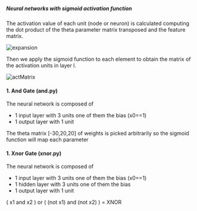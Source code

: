 

##### Neural networks with sigmoid activation function

The activation value of each unit (node or neuron) is calculated 
computing the dot product of the theta parameter matrix transposed and the feature matrix.

![expansion](http://www.sciweavers.org/upload/Tex2Img_1652986141/eqn.png)

Then we apply the sigmoid function to each element to obtain the matrix of the activation units in layer l.

![actMatrix](http://www.sciweavers.org/upload/Tex2Img_1652895306/eqn.png)








#### 1. And Gate (and.py)

  The neural network is composed of
<ul> 
<li>1 input layer with 3 units one of them the bias (x0==1)</li>
<li>1 output layer with 1 unit</li>
</ul>

The theta matrix [-30,20,20] of weights is picked arbitrarily so the sigmoid function will map each parameter


#### 1. Xnor Gate (xnor.py)

  The neural network is composed of
<ul> 
<li>1 input layer with 3 units one of them the bias (x0==1)</li>
<li>1 hidden layer with 3 units one of them the bias </li>
<li>1 output layer with 1 unit</li>
</ul>

( x1 and x2 ) or ( (not x1) and (not x2) ) = XNOR
